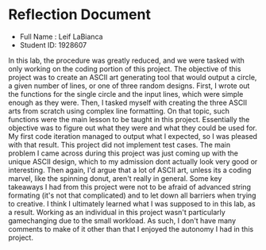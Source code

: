 # Reflection Document

* Full Name :  Leif LaBianca
* Student ID:  1928607

In this lab, the procedure was greatly reduced, and we were tasked with only working on the coding portion of this project.
The objective of this project was to create an ASCII art generating tool that would output a circle, a given number of lines, or one of three random designs.
First, I wrote out the functions for the single circle and the input lines, which were simple enough as they were.
Then, I tasked myself with creating the three ASCII arts from scratch using complex line formatting.
On that topic, such functions were the main lesson to be taught in this project. Essentially the objective was to figure out what they were and what they could be used for.
My first code iteration managed to output what I expected, so I was pleased with that result.
This project did not implement test cases.
The main problem I came across during this project was just coming up with the unique ASCII design, which to my admission dont actually look very good or interesting.
Then again, I'd argue that a lot of ASCII art, unless its a coding marvel, like the spinning donut, aren't really in general.
Some key takeaways I had from this project were not to be afraid of advanced string formating (it's not that complicated) and to let down all barriers when trying to creative.
I think I ultimately learned what I was supposed to in this lab, as a result. Working as an individual in this project wasn't particularly gamechanging due to the small workload.
As such, I don't have many comments to make of it other than that I enjoyed the autonomy I had in this project.




